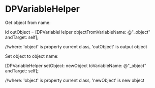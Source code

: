 DPVariableHelper
================

Get object from name:

id outObject = [DPVariableHelper objectFromVariableName: @"_object" andTarget: self];

//where: 
'object' is property current class,
'outObject' is output object



Set object to object name:

[DPVariableHelper setObject: newObject toVariableName: @"_object" andTarget: self];

//where:
'object' is property current class,
'newObject' is new object
